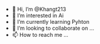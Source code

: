 - 👋 Hi, I’m @Khangt213
- 👀 I’m interested in Ai
- 🌱 I’m currently learning Pyhton
- 💞️ I’m looking to collaborate on ...
- 📫 How to reach me ...

<!---
Khangt213/Khangt213 is a ✨ special ✨ repository because its `README.md` (this file) appears on your GitHub profile.
You can click the Preview link to take a look at your changes.
--->
